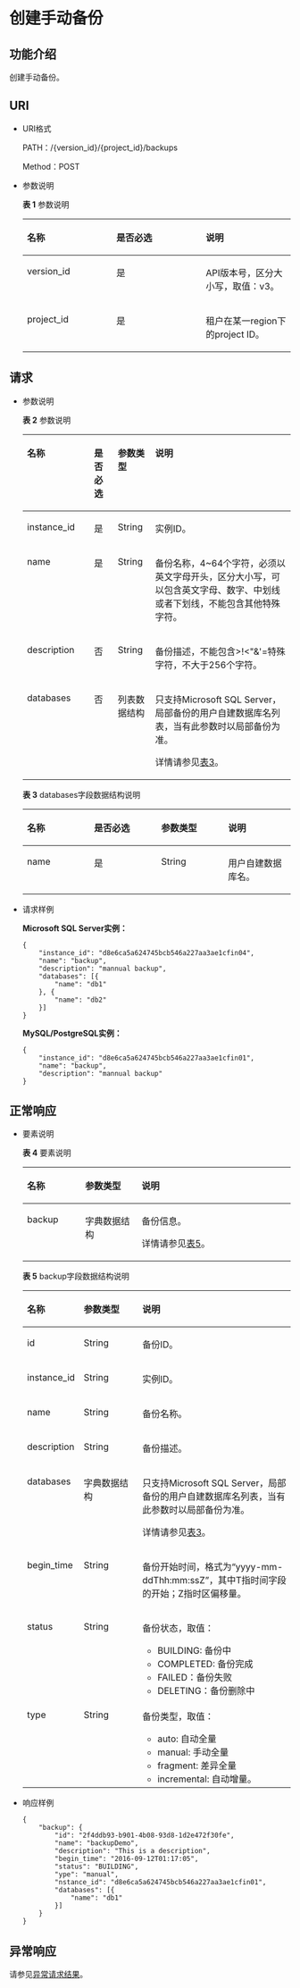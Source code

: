 # 创建手动备份<a name="rds_09_0004"></a>

## 功能介绍<a name="section117711820496"></a>

创建手动备份。

## URI<a name="section12081471012"></a>

-   URI格式

    PATH：/\{version\_id\}/\{project\_id\}/backups

    Method：POST

-   参数说明

    **表 1**  参数说明

    <a name="table65777232"></a>
    <table><thead align="left"><tr id="row46529701"><th class="cellrowborder" valign="top" width="33.33333333333333%" id="mcps1.2.4.1.1"><p id="p10809459"><a name="p10809459"></a><a name="p10809459"></a>名称</p>
    </th>
    <th class="cellrowborder" valign="top" width="33.33333333333333%" id="mcps1.2.4.1.2"><p id="p3150961"><a name="p3150961"></a><a name="p3150961"></a>是否必选</p>
    </th>
    <th class="cellrowborder" valign="top" width="33.33333333333333%" id="mcps1.2.4.1.3"><p id="p53901255"><a name="p53901255"></a><a name="p53901255"></a>说明</p>
    </th>
    </tr>
    </thead>
    <tbody><tr id="row27827961145955"><td class="cellrowborder" valign="top" width="33.33333333333333%" headers="mcps1.2.4.1.1 "><p id="p184490251502"><a name="p184490251502"></a><a name="p184490251502"></a>version_id</p>
    </td>
    <td class="cellrowborder" valign="top" width="33.33333333333333%" headers="mcps1.2.4.1.2 "><p id="p179760341502"><a name="p179760341502"></a><a name="p179760341502"></a>是</p>
    </td>
    <td class="cellrowborder" valign="top" width="33.33333333333333%" headers="mcps1.2.4.1.3 "><p id="p467726811502"><a name="p467726811502"></a><a name="p467726811502"></a>API版本号，区分大小写，取值：v3。</p>
    </td>
    </tr>
    <tr id="row3925534"><td class="cellrowborder" valign="top" width="33.33333333333333%" headers="mcps1.2.4.1.1 "><p id="p49532829"><a name="p49532829"></a><a name="p49532829"></a>project_id</p>
    </td>
    <td class="cellrowborder" valign="top" width="33.33333333333333%" headers="mcps1.2.4.1.2 "><p id="p52736237"><a name="p52736237"></a><a name="p52736237"></a>是</p>
    </td>
    <td class="cellrowborder" valign="top" width="33.33333333333333%" headers="mcps1.2.4.1.3 "><p id="p43776822"><a name="p43776822"></a><a name="p43776822"></a>租户在某一region下的project ID。</p>
    </td>
    </tr>
    </tbody>
    </table>


## 请求<a name="section420839121019"></a>

-   参数说明

    **表 2**  参数说明

    <a name="table202301459171110"></a>
    <table><thead align="left"><tr id="row823025911111"><th class="cellrowborder" valign="top" width="25%" id="mcps1.2.5.1.1"><p id="p17490046"><a name="p17490046"></a><a name="p17490046"></a>名称</p>
    </th>
    <th class="cellrowborder" valign="top" width="8.84%" id="mcps1.2.5.1.2"><p id="p7407659"><a name="p7407659"></a><a name="p7407659"></a>是否必选</p>
    </th>
    <th class="cellrowborder" valign="top" width="13.96%" id="mcps1.2.5.1.3"><p id="p63149496"><a name="p63149496"></a><a name="p63149496"></a>参数类型</p>
    </th>
    <th class="cellrowborder" valign="top" width="52.2%" id="mcps1.2.5.1.4"><p id="p14835533"><a name="p14835533"></a><a name="p14835533"></a>说明</p>
    </th>
    </tr>
    </thead>
    <tbody><tr id="row2230759191118"><td class="cellrowborder" valign="top" width="25%" headers="mcps1.2.5.1.1 "><p id="p4230195918114"><a name="p4230195918114"></a><a name="p4230195918114"></a>instance_id</p>
    </td>
    <td class="cellrowborder" valign="top" width="8.84%" headers="mcps1.2.5.1.2 "><p id="p6230185941112"><a name="p6230185941112"></a><a name="p6230185941112"></a>是</p>
    </td>
    <td class="cellrowborder" valign="top" width="13.96%" headers="mcps1.2.5.1.3 "><p id="p10230155931112"><a name="p10230155931112"></a><a name="p10230155931112"></a>String</p>
    </td>
    <td class="cellrowborder" valign="top" width="52.2%" headers="mcps1.2.5.1.4 "><p id="p02307591119"><a name="p02307591119"></a><a name="p02307591119"></a>实例ID。</p>
    </td>
    </tr>
    <tr id="row112306593118"><td class="cellrowborder" valign="top" width="25%" headers="mcps1.2.5.1.1 "><p id="p8230105941111"><a name="p8230105941111"></a><a name="p8230105941111"></a>name</p>
    </td>
    <td class="cellrowborder" valign="top" width="8.84%" headers="mcps1.2.5.1.2 "><p id="p92301659121111"><a name="p92301659121111"></a><a name="p92301659121111"></a>是</p>
    </td>
    <td class="cellrowborder" valign="top" width="13.96%" headers="mcps1.2.5.1.3 "><p id="p7230175920117"><a name="p7230175920117"></a><a name="p7230175920117"></a>String</p>
    </td>
    <td class="cellrowborder" valign="top" width="52.2%" headers="mcps1.2.5.1.4 "><p id="p123113599116"><a name="p123113599116"></a><a name="p123113599116"></a>备份名称，4~64个字符，必须以英文字母开头，区分大小写，可以包含英文字母、数字、中划线或者下划线，不能包含其他特殊字符。</p>
    </td>
    </tr>
    <tr id="row15231185918118"><td class="cellrowborder" valign="top" width="25%" headers="mcps1.2.5.1.1 "><p id="p1223185918111"><a name="p1223185918111"></a><a name="p1223185918111"></a>description</p>
    </td>
    <td class="cellrowborder" valign="top" width="8.84%" headers="mcps1.2.5.1.2 "><p id="p182311759171117"><a name="p182311759171117"></a><a name="p182311759171117"></a>否</p>
    </td>
    <td class="cellrowborder" valign="top" width="13.96%" headers="mcps1.2.5.1.3 "><p id="p1823155941110"><a name="p1823155941110"></a><a name="p1823155941110"></a>String</p>
    </td>
    <td class="cellrowborder" valign="top" width="52.2%" headers="mcps1.2.5.1.4 "><p id="p1767465913384"><a name="p1767465913384"></a><a name="p1767465913384"></a>备份描述，不能包含&gt;!&lt;"&amp;'=特殊字符，不大于256个字符。</p>
    </td>
    </tr>
    <tr id="row12312590112"><td class="cellrowborder" valign="top" width="25%" headers="mcps1.2.5.1.1 "><p id="p223118596112"><a name="p223118596112"></a><a name="p223118596112"></a>databases</p>
    </td>
    <td class="cellrowborder" valign="top" width="8.84%" headers="mcps1.2.5.1.2 "><p id="p5231115951110"><a name="p5231115951110"></a><a name="p5231115951110"></a>否</p>
    </td>
    <td class="cellrowborder" valign="top" width="13.96%" headers="mcps1.2.5.1.3 "><p id="p1423120591112"><a name="p1423120591112"></a><a name="p1423120591112"></a>列表数据结构</p>
    </td>
    <td class="cellrowborder" valign="top" width="52.2%" headers="mcps1.2.5.1.4 "><p id="p14506444145712"><a name="p14506444145712"></a><a name="p14506444145712"></a>只支持Microsoft SQL Server，局部备份的用户自建数据库名列表，当有此参数时以局部备份为准。</p>
    <p id="p3671141614219"><a name="p3671141614219"></a><a name="p3671141614219"></a>详情请参见<a href="#table917312715167">表3</a>。</p>
    </td>
    </tr>
    </tbody>
    </table>

    **表 3**  databases字段数据结构说明

    <a name="table917312715167"></a>
    <table><thead align="left"><tr id="row517382720169"><th class="cellrowborder" valign="top" width="25%" id="mcps1.2.5.1.1"><p id="p8770145810165"><a name="p8770145810165"></a><a name="p8770145810165"></a>名称</p>
    </th>
    <th class="cellrowborder" valign="top" width="25%" id="mcps1.2.5.1.2"><p id="p977017582168"><a name="p977017582168"></a><a name="p977017582168"></a>是否必选</p>
    </th>
    <th class="cellrowborder" valign="top" width="25%" id="mcps1.2.5.1.3"><p id="p877117581162"><a name="p877117581162"></a><a name="p877117581162"></a>参数类型</p>
    </th>
    <th class="cellrowborder" valign="top" width="25%" id="mcps1.2.5.1.4"><p id="p877215584161"><a name="p877215584161"></a><a name="p877215584161"></a>说明</p>
    </th>
    </tr>
    </thead>
    <tbody><tr id="row91737272168"><td class="cellrowborder" valign="top" width="25%" headers="mcps1.2.5.1.1 "><p id="p117795416175"><a name="p117795416175"></a><a name="p117795416175"></a>name</p>
    </td>
    <td class="cellrowborder" valign="top" width="25%" headers="mcps1.2.5.1.2 "><p id="p67815471718"><a name="p67815471718"></a><a name="p67815471718"></a>是</p>
    </td>
    <td class="cellrowborder" valign="top" width="25%" headers="mcps1.2.5.1.3 "><p id="p378117451712"><a name="p378117451712"></a><a name="p378117451712"></a>String</p>
    </td>
    <td class="cellrowborder" valign="top" width="25%" headers="mcps1.2.5.1.4 "><p id="p12173142714169"><a name="p12173142714169"></a><a name="p12173142714169"></a>用户自建数据库名。</p>
    </td>
    </tr>
    </tbody>
    </table>

-   请求样例

    **Microsoft SQL Server实例：**

    ```
    {
    	"instance_id": "d8e6ca5a624745bcb546a227aa3ae1cfin04",
    	"name": "backup",
    	"description": "mannual backup",
    	"databases": [{
    		"name": "db1"
    	}, {
    		"name": "db2"
    	}]
    }
    ```

    **MySQL/PostgreSQL实例：**

    ```
    {
    	"instance_id": "d8e6ca5a624745bcb546a227aa3ae1cfin01",
    	"name": "backup",
    	"description": "mannual backup"
    }
    ```


## 正常响应<a name="section1229512143106"></a>

-   要素说明

    **表 4**  要素说明

    <a name="table68261136172016"></a>
    <table><thead align="left"><tr id="row17826143612201"><th class="cellrowborder" valign="top" width="21.652165216521652%" id="mcps1.2.4.1.1"><p id="p163303524208"><a name="p163303524208"></a><a name="p163303524208"></a>名称</p>
    </th>
    <th class="cellrowborder" valign="top" width="21.08210821082108%" id="mcps1.2.4.1.2"><p id="p1133119521209"><a name="p1133119521209"></a><a name="p1133119521209"></a>参数类型</p>
    </th>
    <th class="cellrowborder" valign="top" width="57.26572657265726%" id="mcps1.2.4.1.3"><p id="p23321252122014"><a name="p23321252122014"></a><a name="p23321252122014"></a>说明</p>
    </th>
    </tr>
    </thead>
    <tbody><tr id="row168268363208"><td class="cellrowborder" valign="top" width="21.652165216521652%" headers="mcps1.2.4.1.1 "><p id="p4826133632011"><a name="p4826133632011"></a><a name="p4826133632011"></a>backup</p>
    </td>
    <td class="cellrowborder" valign="top" width="21.08210821082108%" headers="mcps1.2.4.1.2 "><p id="p082633632010"><a name="p082633632010"></a><a name="p082633632010"></a>字典数据结构</p>
    </td>
    <td class="cellrowborder" valign="top" width="57.26572657265726%" headers="mcps1.2.4.1.3 "><p id="p20826183652017"><a name="p20826183652017"></a><a name="p20826183652017"></a>备份信息。</p>
    <p id="p414016219433"><a name="p414016219433"></a><a name="p414016219433"></a>详情请参见<a href="#table153397472217">表5</a>。</p>
    </td>
    </tr>
    </tbody>
    </table>

    **表 5**  backup字段数据结构说明

    <a name="table153397472217"></a>
    <table><thead align="left"><tr id="row1634420492210"><th class="cellrowborder" valign="top" width="20.932093209320936%" id="mcps1.2.4.1.1"><p id="p11345749225"><a name="p11345749225"></a><a name="p11345749225"></a>名称</p>
    </th>
    <th class="cellrowborder" valign="top" width="21.902190219021904%" id="mcps1.2.4.1.2"><p id="p234611418224"><a name="p234611418224"></a><a name="p234611418224"></a>参数类型</p>
    </th>
    <th class="cellrowborder" valign="top" width="57.165716571657164%" id="mcps1.2.4.1.3"><p id="p18348847226"><a name="p18348847226"></a><a name="p18348847226"></a>说明</p>
    </th>
    </tr>
    </thead>
    <tbody><tr id="row8899185920226"><td class="cellrowborder" valign="top" width="20.932093209320936%" headers="mcps1.2.4.1.1 "><p id="p3899105932211"><a name="p3899105932211"></a><a name="p3899105932211"></a>id</p>
    </td>
    <td class="cellrowborder" valign="top" width="21.902190219021904%" headers="mcps1.2.4.1.2 "><p id="p78995598228"><a name="p78995598228"></a><a name="p78995598228"></a>String</p>
    </td>
    <td class="cellrowborder" valign="top" width="57.165716571657164%" headers="mcps1.2.4.1.3 "><p id="p289935912214"><a name="p289935912214"></a><a name="p289935912214"></a>备份ID。</p>
    </td>
    </tr>
    <tr id="row13350204182216"><td class="cellrowborder" valign="top" width="20.932093209320936%" headers="mcps1.2.4.1.1 "><p id="p183506462212"><a name="p183506462212"></a><a name="p183506462212"></a>instance_id</p>
    </td>
    <td class="cellrowborder" valign="top" width="21.902190219021904%" headers="mcps1.2.4.1.2 "><p id="p12353144162213"><a name="p12353144162213"></a><a name="p12353144162213"></a>String</p>
    </td>
    <td class="cellrowborder" valign="top" width="57.165716571657164%" headers="mcps1.2.4.1.3 "><p id="p1354204102218"><a name="p1354204102218"></a><a name="p1354204102218"></a>实例ID。</p>
    </td>
    </tr>
    <tr id="row9354247227"><td class="cellrowborder" valign="top" width="20.932093209320936%" headers="mcps1.2.4.1.1 "><p id="p5355543228"><a name="p5355543228"></a><a name="p5355543228"></a>name</p>
    </td>
    <td class="cellrowborder" valign="top" width="21.902190219021904%" headers="mcps1.2.4.1.2 "><p id="p14357104142214"><a name="p14357104142214"></a><a name="p14357104142214"></a>String</p>
    </td>
    <td class="cellrowborder" valign="top" width="57.165716571657164%" headers="mcps1.2.4.1.3 "><p id="p153585432217"><a name="p153585432217"></a><a name="p153585432217"></a>备份名称。</p>
    </td>
    </tr>
    <tr id="row9358174182213"><td class="cellrowborder" valign="top" width="20.932093209320936%" headers="mcps1.2.4.1.1 "><p id="p835917492218"><a name="p835917492218"></a><a name="p835917492218"></a>description</p>
    </td>
    <td class="cellrowborder" valign="top" width="21.902190219021904%" headers="mcps1.2.4.1.2 "><p id="p183602402212"><a name="p183602402212"></a><a name="p183602402212"></a>String</p>
    </td>
    <td class="cellrowborder" valign="top" width="57.165716571657164%" headers="mcps1.2.4.1.3 "><p id="p1136119402219"><a name="p1136119402219"></a><a name="p1136119402219"></a>备份描述。</p>
    </td>
    </tr>
    <tr id="row163614412228"><td class="cellrowborder" valign="top" width="20.932093209320936%" headers="mcps1.2.4.1.1 "><p id="p1236284122218"><a name="p1236284122218"></a><a name="p1236284122218"></a>databases</p>
    </td>
    <td class="cellrowborder" valign="top" width="21.902190219021904%" headers="mcps1.2.4.1.2 "><p id="p113646472216"><a name="p113646472216"></a><a name="p113646472216"></a>字典数据结构</p>
    </td>
    <td class="cellrowborder" valign="top" width="57.165716571657164%" headers="mcps1.2.4.1.3 "><p id="p93661240224"><a name="p93661240224"></a><a name="p93661240224"></a>只支持Microsoft SQL Server，局部备份的用户自建数据库名列表，当有此参数时以局部备份为准。</p>
    <p id="p5643320435"><a name="p5643320435"></a><a name="p5643320435"></a>详情请参见<a href="#table917312715167">表3</a>。</p>
    </td>
    </tr>
    <tr id="row1692174318237"><td class="cellrowborder" valign="top" width="20.932093209320936%" headers="mcps1.2.4.1.1 "><p id="p6921543102310"><a name="p6921543102310"></a><a name="p6921543102310"></a>begin_time</p>
    </td>
    <td class="cellrowborder" valign="top" width="21.902190219021904%" headers="mcps1.2.4.1.2 "><p id="p9921943202312"><a name="p9921943202312"></a><a name="p9921943202312"></a>String</p>
    </td>
    <td class="cellrowborder" valign="top" width="57.165716571657164%" headers="mcps1.2.4.1.3 "><p id="p292144316236"><a name="p292144316236"></a><a name="p292144316236"></a>备份开始时间，格式为“yyyy-mm-ddThh:mm:ssZ”，其中T指时间字段的开始；Z指时区偏移量。</p>
    </td>
    </tr>
    <tr id="row17211154692312"><td class="cellrowborder" valign="top" width="20.932093209320936%" headers="mcps1.2.4.1.1 "><p id="p14211546182316"><a name="p14211546182316"></a><a name="p14211546182316"></a>status</p>
    </td>
    <td class="cellrowborder" valign="top" width="21.902190219021904%" headers="mcps1.2.4.1.2 "><p id="p10211146122315"><a name="p10211146122315"></a><a name="p10211146122315"></a>String</p>
    </td>
    <td class="cellrowborder" valign="top" width="57.165716571657164%" headers="mcps1.2.4.1.3 "><p id="p10279105193013"><a name="p10279105193013"></a><a name="p10279105193013"></a>备份状态，取值：</p>
    <a name="ul15878173144414"></a><a name="ul15878173144414"></a><ul id="ul15878173144414"><li>BUILDING: 备份中</li><li>COMPLETED: 备份完成</li><li>FAILED：备份失败</li><li>DELETING：备份删除中</li></ul>
    </td>
    </tr>
    <tr id="row13315349112319"><td class="cellrowborder" valign="top" width="20.932093209320936%" headers="mcps1.2.4.1.1 "><p id="p131574962320"><a name="p131574962320"></a><a name="p131574962320"></a>type</p>
    </td>
    <td class="cellrowborder" valign="top" width="21.902190219021904%" headers="mcps1.2.4.1.2 "><p id="p143153499234"><a name="p143153499234"></a><a name="p143153499234"></a>String</p>
    </td>
    <td class="cellrowborder" valign="top" width="57.165716571657164%" headers="mcps1.2.4.1.3 "><p id="p72791553309"><a name="p72791553309"></a><a name="p72791553309"></a>备份类型，取值：</p>
    <a name="ul8290171310448"></a><a name="ul8290171310448"></a><ul id="ul8290171310448"><li>auto: 自动全量</li><li>manual: 手动全量</li><li>fragment: 差异全量</li><li>incremental: 自动增量。</li></ul>
    </td>
    </tr>
    </tbody>
    </table>

-   响应样例

    ```
    {
    	"backup": {
    		"id": "2f4ddb93-b901-4b08-93d8-1d2e472f30fe",
    		"name": "backupDemo",
    		"description": "This is a description",
    		"begin_time": "2016-09-12T01:17:05",
    		"status": "BUILDING",
    		"ype": "manual",
    		"nstance_id": "d8e6ca5a624745bcb546a227aa3ae1cfin01",
    		"databases": [{
    			"name": "db1"
    		}]
    	}
    }
    ```


## 异常响应<a name="section19828101921020"></a>

请参见[异常请求结果](null.md)。

